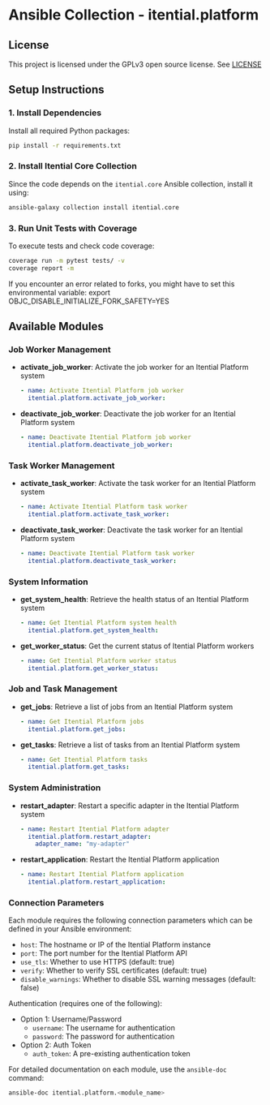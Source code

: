 # Ansible Collection - itential.platform

## License

This project is licensed under the GPLv3 open source license.  See
[LICENSE](LICENSE)

## Setup Instructions

### 1. Install Dependencies

Install all required Python packages:

```bash
pip install -r requirements.txt
```

### 2. Install Itential Core Collection

Since the code depends on the `itential.core` Ansible collection, install it using:

```bash
ansible-galaxy collection install itential.core
```

### 3. Run Unit Tests with Coverage

To execute tests and check code coverage:

```bash
coverage run -m pytest tests/ -v
coverage report -m
```

If you encounter an error related to forks, you might have to set this environmental variable:
export OBJC_DISABLE_INITIALIZE_FORK_SAFETY=YES

## Available Modules

### Job Worker Management

- **activate_job_worker**: Activate the job worker for an Itential Platform system

  ```yaml
  - name: Activate Itential Platform job worker
    itential.platform.activate_job_worker:
  ```

- **deactivate_job_worker**: Deactivate the job worker for an Itential Platform system

  ```yaml
  - name: Deactivate Itential Platform job worker
    itential.platform.deactivate_job_worker:
  ```

### Task Worker Management

- **activate_task_worker**: Activate the task worker for an Itential Platform system

  ```yaml
  - name: Activate Itential Platform task worker
    itential.platform.activate_task_worker:
  ```

- **deactivate_task_worker**: Deactivate the task worker for an Itential Platform system

  ```yaml
  - name: Deactivate Itential Platform task worker
    itential.platform.deactivate_task_worker:
  ```

### System Information

- **get_system_health**: Retrieve the health status of an Itential Platform system

  ```yaml
  - name: Get Itential Platform system health
    itential.platform.get_system_health:
  ```

- **get_worker_status**: Get the current status of Itential Platform workers

  ```yaml
  - name: Get Itential Platform worker status
    itential.platform.get_worker_status:
  ```

### Job and Task Management

- **get_jobs**: Retrieve a list of jobs from an Itential Platform system

  ```yaml
  - name: Get Itential Platform jobs
    itential.platform.get_jobs:
  ```

- **get_tasks**: Retrieve a list of tasks from an Itential Platform system

  ```yaml
  - name: Get Itential Platform tasks
    itential.platform.get_tasks:
  ```

### System Administration

- **restart_adapter**: Restart a specific adapter in the Itential Platform system

  ```yaml
  - name: Restart Itential Platform adapter
    itential.platform.restart_adapter:
      adapter_name: "my-adapter"
  ```

- **restart_application**: Restart the Itential Platform application

  ```yaml
  - name: Restart Itential Platform application
    itential.platform.restart_application:
  ```

### Connection Parameters

Each module requires the following connection parameters which can be defined in your Ansible environment:

- `host`: The hostname or IP of the Itential Platform instance
- `port`: The port number for the Itential Platform API
- `use_tls`: Whether to use HTTPS (default: true)
- `verify`: Whether to verify SSL certificates (default: true)
- `disable_warnings`: Whether to disable SSL warning messages (default: false)

Authentication (requires one of the following):

- Option 1: Username/Password
  - `username`: The username for authentication
  - `password`: The password for authentication
- Option 2: Auth Token
  - `auth_token`: A pre-existing authentication token

For detailed documentation on each module, use the `ansible-doc` command:

```bash
ansible-doc itential.platform.<module_name>
```
